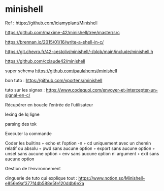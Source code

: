 # minishell

Ref :
https://github.com/iciamyplant/Minishell

https://github.com/maxime-42/minishell/tree/master/src 

https://brennan.io/2015/01/16/write-a-shell-in-c/

https://git.chevro.fr/42-cestoliv/minishell/-/blob/main/include/minishell.h

https://github.com/cclaude42/minishell


super schema https://github.com/paulahemsi/minishell

bon tuto : https://github.com/vportens/minishell


tuto sur les signax : https://www.codequoi.com/envoyer-et-intercepter-un-signal-en-c/


Récupérer en boucle l’entrée de l’utilisateur

lexing de lq ligne 

parsing des tok

Executer la commande

Coder les builtins
	◦ echo et l’option -n
	◦ cd uniquement avec un chemin relatif ou absolu
	◦ pwd sans aucune option
	◦ export sans aucune option
	◦ unset sans aucune option
	◦ env sans aucune option ni argument
	◦ exit sans aucune option

Gestion de l’environnement


dinguerie de tuto qui explique tout : https://www.notion.so/Minishell-e856e9af377f44b588e5fe120d4b6e2a